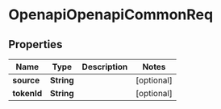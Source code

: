 # OpenapiOpenapiCommonReq

## Properties
Name | Type | Description | Notes
------------ | ------------- | ------------- | -------------
**source** | **String** |  |  [optional]
**tokenId** | **String** |  |  [optional]
